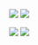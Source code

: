 <picture>
  <source
    srcset="https://iliano-github-stats-instance.vercel.app/api?username=Iliano101&show_icons=true&theme=github_dark"
    media="(prefers-color-scheme: dark)"
  />
  <source
    srcset="https://iliano-github-stats-instance.vercel.app/api?username=Iliano101&show_icons=true"
    media="(prefers-color-scheme: light), (prefers-color-scheme: no-preference)"
  />
  <img src="https://iliano-github-stats-instance.vercel.app/api?username=Iliano101&show_icons=true&theme=transparent" />
</picture>

<picture>
  <source
    srcset="https://iliano-github-stats-instance.vercel.app/api/top-langs/?username=Iliano101&theme=github_dark"
    media="(prefers-color-scheme: dark)"
  />
  <source
    srcset="https://iliano-github-stats-instance.vercel.app/api/top-langs/?username=Iliano101"
    media="(prefers-color-scheme: light), (prefers-color-scheme: no-preference)"
  />
  <img src="https://iliano-github-stats-instance.vercel.app/api/top-langs/?username=Iliano101&theme=transparent" />
</picture>

![](https://komarev.com/ghpvc/?username=Iliano101&style=for-the-badge)
![](https://hit.yhype.me/github/profile?user_id=62717259)
